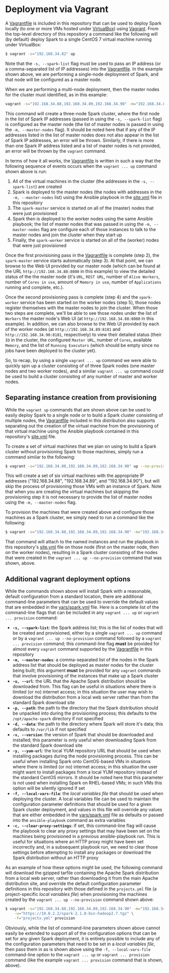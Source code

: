 # Deployment via Vagrant
A [Vagrantfile](../Vagrantfile) is included in this repository that can be used to deploy Spark locally (to one or more VMs hosted under [VirtualBox](https://www.virtualbox.org/)) using [Vagrant](https://www.vagrantup.com/).  From the top-level directory of this repository a command like the following will (by default) deploy Spark to a single CentOS 7 virtual machine running under VirtualBox:

```bash
$ vagrant -s="192.168.34.82" up
```

Note that the `-s, --spark-list` flag must be used to pass an IP address (or a comma-separated list of IP addresses) into the [Vagrantfile](../Vagrantfile). In the example shown above, we are performing a single-node deployment of Spark, and that node will be configured as a master node.

When we are performing a multi-node deployment, then the master nodes for the cluster must identified, as in this example:

```bash
vagrant -s="192.168.34.88,192.168.34.89,192.168.34.90" -m="192.168.34.88" up
```

This command will create a three-node Spark cluster, where the first node in the list of Spark IP addresses (passed in using the `-s, --spark-list` flag) is configured as the master node (the list of master nodes is passed in using the `-m, --master-nodes` flag). It should be noted here that if any of the IP addresses listed in the list of master nodes does not also appear in the list of Spark IP addresses, an error will be thrown. Similarly, if there is more than one Spark IP address listed and a list of master nodes is not provided, an error will be thrown by the `vagrant` command.

In terms of how it all works, the [Vagrantfile](../Vagrantfile) is written in such a way that the following sequence of events occurs when the `vagrant ... up` command shown above is run:

1. All of the virtual machines in the cluster (the addresses in the `-s, --spark-list`) are created
1. Spark is deployed to the master nodes (the nodes with addresses in the `-m, --master-nodes` list) using the Ansible playbook in the [site.yml](../site.yml) file in this repository
1. The `spark-master` service is started on all of the (master) nodes that were just provisioned
1. Spark then is deployed to the worker nodes using the same Ansible playbook; the list of master nodes that was passed in using the `-m, --master-nodes` flag are configure each of those instances to talk to the master nodes and join the cluster when they start up
1. Finally, the `spark-worker` service is started on all of the (worker) nodes that were just provisioned

Once the first provisioning pass in the [Vagrantfile](../Vagrantfile) is complete (step 2), the `spark-master` service starts automatically (step 3). At that point, we can browse to the Web UI provided by our master node (which can be found at the URL `http://192.168.34.88:8080` in this example) to view the detailed status of the the master node (it's `URL`, `REST URL`, number of `Alive Workers`, number of `Cores in use`, amount of `Memory in use`, number of `Applications` running and complete, etc.).

Once the second provisioning pass is complete (step 4) and the `spark-worker` service has been started on the worker nodes (step 5), those nodes register themselves with the master nodes to join the cluster. When those two steps are complete, we'll be able to see those nodes under the list of `Workers` the master node's Web UI (at `http://192.168.34.88:8080` in this example). In addition, we can also browse to the Web UI provided by each of the worker nodes (at `http://192.168.34.89:8181` and `http://192.168.34.90:8181`, respectively) to view their detailed status (their `ID` in the cluster, the configured `Master URL`, number of `Cores`, available `Memory`, and the list of `Running Executors` (which should be empty since no jobs have been deployed to the cluster yet).

So, to recap, by using a single `vagrant ... up` command we were able to quickly spin up a cluster consisting of of three Spark nodes (one master nodes and two worker nodes), and a similar `vagrant ... up` command could be used to build a cluster consisting of any number of master and worker nodes.

## Separating instance creation from provisioning
While the `vagrant up` commands that are shown above can be used to easily deploy Spark to a single node or to build a Spark cluster consisting of multiple nodes, the [Vagrantfile](../Vagrantfile) included in this distribution also supports separating out the creation of the virtual machine from the provisioning of that virtual machine using the Ansible playbook contained in this repository's [site.yml](../site.yml) file.

To create a set of virtual machines that we plan on using to build a Spark cluster without provisioning Spark to those machines, simply run a command similar to the following:

```bash
$ vagrant -s="192.168.34.88,192.168.34.89,192.168.34.90" up --no-provision
```

This will create a set of six virtual machines with the appropriate IP addresses ("192.168.34.88", "192.168.34.89", and "192.168.34.90"), but will skip the process of provisioning those VMs with an instance of Spark. Note that when you are creating the virtual machines but skipping the provisioning step it is not necessary to provide the list of master nodes using the `-m, --master-nodes` flag.

To provision the machines that were created above and configure those machines as a Spark cluster, we simply need to run a command like the following:

```bash
$ vagrant -s="192.168.34.88,192.168.34.89,192.168.34.90" -m="192.168.34.88" provision
```

That command will attach to the named instances and run the playbook in this repository's [site.yml](../site.yml) file on those node (first on the master node, then on the worker nodes), resulting in a Spark cluster consisting of the nodes that were created in the `vagrant ... up --no-provision` command that was shown, above.

## Additional vagrant deployment options
While the commands shown above will install Spark with a reasonable, default configuration from a standard location, there are additional command-line parameters that can be used to override the default values that are embedded in the [vars/spark.yml](../vars/spark.yml) file. Here is a complete list of the command-line flags that can be included in any `vagrant ... up` or `vagrant ... provision` command:

* **`-s, --spark-list`**: the Spark address list; this is the list of nodes that will be created and provisioned, either by a single `vagrant ... up` command or by a `vagrant ... up --no-provision` command followed by a `vagrant ... provision` command; this command-line flag **must** be provided for almost every `vagrant` command supported by the [Vagrantfile](../Vagrantfile) in this repository
* **`-m, --master-nodes`**: a comma-separated list of the nodes in the Spark address list that should be deployed as master nodes for the cluster being built; this argument **must** be provided for any `vagrant` commands that involve provisioning of the instances that make up a Spark cluster
* **`-u, --url`**: the URL that the Apache Spark distribution should be downloaded from. This flag can be useful in situations where there is limited (or no) internet access; in this situation the user may wish to download the distribution from a local web server rather than from the standard Spark download site
* **`-p, --path`**: the path to the directory that the Spark distribution should be unpacked into during the provisioning process; this defaults to the `/opt/apache-spark` directory if not specified
* **`-d, --data`**: the path to the directory where Spark will store it's data; this defaults to `/var/lib` if not specified
* **`-v, --version`**: the version of Spark that should be downloaded and installed; this parameter is only useful when downloading Spark from the standard Spark download site
* **`-y, --yum-url`**: the local YUM repository URL that should be used when installing packages during the node provisioning process. This can be useful when installing Spark onto CentOS-based VMs in situations where there is limited (or no) internet access; in this situation the user might want to install packages from a local YUM repository instead of the standard CentOS mirrors. It should be noted here that this parameter is not used when installing Spark on RHEL-based VMs; in such VMs this option will be silently ignored if set
* **`-f, --local-vars-file`**: the *local variables file* that should be used when deploying the cluster. A local variables file can be used to maintain the configuration parameter definitions that should be used for a given Spark cluster deployment, and values in this file will override any values that are either embedded in the [vars/spark.yml](../vars/spark.yml) file as defaults or passed into the `ansible-playbook` command as extra variables
* **`-c, --clear-proxy-settings`**: if set, this command-line flag will cause the playbook to clear any proxy settings that may have been set on the machines being provisioned in a previous ansible-playbook run. This is useful for situations where an HTTP proxy might have been set incorrectly and, in a subsequent playbook run, we need to clear those settings before attempting to install any packages or download the Spark distribution without an HTTP proxy

As an example of how these options might be used, the following command will download the gzipped tarfile containing the Apache Spark distribution from a local web server, rather than downloading it from the main Apache distribution site, and override the default configuration parameter definitions in this repository with those defined in the `projectx.yml` file (a project-specific *local variables file*) when provisioning the machines created by the `vagrant ... up --no-provision` command shown above:

```bash
$ vagrant -s="192.168.34.88,192.168.34.89,192.168.34.90" -m="192.168.34.88" \
    -u="https://10.0.2.2/spark-2.1.0-bin-hadoop2.7.tgz" \
    -f="projectx.yml" provision
```

Obviously, while the list of command-line parameters shown above cannot easily be extended to support all of the configuration options that can be set for any given Spark deployment, it is entirely possible to include any of the configuration parameters that need to be set in a *local variables file*, then pass them in as is shown above using the `-f, --local-vars-file` command-line option to the `vagrant ... up` or `vagrant ... provision` command (like the example `vagrant ... provision` command that is shown, above).
